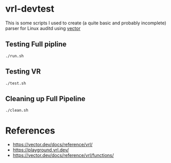 # vrl-devtest

This is some scripts I used to create (a quite basic and probably incomplete) parser for Linux auditd using [vector](https://vector.dev) 

## Testing Full pipline

`./run.sh`


## Testing VR

`./test.sh`

## Cleaning up Full Pipeline

`./clean.sh`


# References
- https://vector.dev/docs/reference/vrl/
- https://playground.vrl.dev/
- https://vector.dev/docs/reference/vrl/functions/
